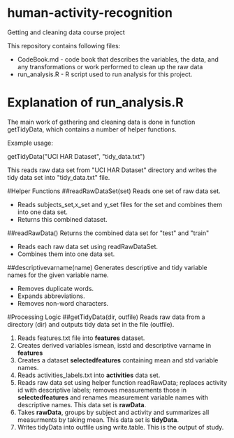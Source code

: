 human-activity-recognition
==========================

Getting and cleaning  data course project

This repository contains following files:

* CodeBook.md - code book that describes the variables, the data, and any transformations or work performed to clean up the raw data
* run_analysis.R  - R script used to run analysis for this project.


Explanation of run_analysis.R
=============================

The main work of gathering and cleaning data is done in function getTidyData, which contains a number of helper functions.

Example usage:

getTidyData("UCI HAR Dataset", "tidy_data.txt")

This reads raw data set from "UCI HAR Dataset" directory and writes the tidy data set into "tidy_data.txt" file. 

#Helper Functions
##readRawDataSet(set)
Reads one set of raw data set. 

* Reads subjects_set,x_set and y_set files for the set and combines them into one data set. 
* Returns this combined dataset.

##readRawData()
Returns the combined data set for "test" and "train"

* Reads each raw data set using readRawDataSet.
* Combines them into one data set. 

##descriptivevarname(name)
Generates descriptive and tidy variable names for the given variable name.  

* Removes duplicate words.
* Expands abbreviations.
* Removes non-word characters.

#Processing Logic
##getTidyData(dir, outfile)
Reads raw data from a directory (dir) and outputs tidy data set in the file (outfile).

1. Reads features.txt file into **features** dataset.
2. Creates derived variables ismean, isstd and descriptive varname in **features**
3. Creates a dataset **selectedfeatures** containing mean and std variable names.
4. Reads activities_labels.txt into **activities** data set.
5. Reads raw data set using helper function readRawData; replaces activity id with descriptive labels; removes measurements those in **selectedfeatures** and renames measurement variable names with descriptive names. This data set is **rawData**.
6. Takes **rawData**, groups by subject and activity and summarizes all measurments by taking mean. This data set is **tidyData**.
7. Writes tidyData into outfile using write.table.  This is the output of study.
